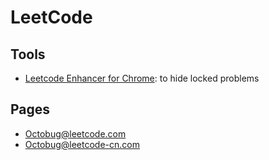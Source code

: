 # LeetCode

## Tools

[lc_enhancer]: https://chrome.google.com/webstore/detail/leetcode-enhancer/gcmncppaaebldbkgkcbojghpmpjkdlmp

* [Leetcode Enhancer for Chrome][lc_enhancer]: to hide locked problems

## Pages

* [Octobug@leetcode.com](https://leetcode.com/Octobug/)
* [Octobug@leetcode-cn.com](https://leetcode-cn.com/u/octobug/)
